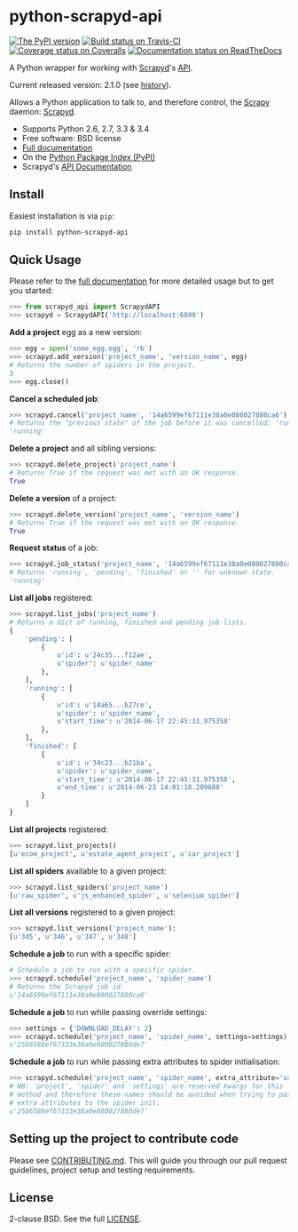 # python-scrapyd-api

[![The PyPI version](https://badge.fury.io/py/python-scrapyd-api.png)][pypi] [![Build status on Travis-CI](https://travis-ci.org/djm/python-scrapyd-api.png?branch=master)](https://travis-ci.org/djm/python-scrapyd-api) [![Coverage status on Coveralls](https://coveralls.io/repos/djm/python-scrapyd-api/badge.png)](https://coveralls.io/r/djm/python-scrapyd-api) [![Documentation status on ReadTheDocs](https://readthedocs.org/projects/python-scrapyd-api/badge/?version=latest)][docs]

A Python wrapper for working with [Scrapyd][scrapyd]'s [API][scrapyd-api-docs].

Current released version: 2.1.0 (see [history][history]).

Allows a Python application to talk to, and therefore control, the
[Scrapy][scrapy] daemon: [Scrapyd][scrapyd].

* Supports Python 2.6, 2.7, 3.3 & 3.4
* Free software: BSD license
* [Full documentation][docs]
* On the [Python Package Index (PyPI)][pypi]
* Scrapyd's [API Documentation][scrapyd-api-docs]

[scrapy]: http://scrapy.org/
[scrapyd]: https://github.com/scrapy/scrapyd
[scrapyd-api-docs]: http://scrapyd.readthedocs.org/en/latest/api.html
[history]: https://github.com/djm/python-scrapyd-api/blob/master/HISTORY.md
[pypi]: https://pypi.python.org/pypi/python-scrapyd-api/
[docs]: http://python-scrapyd-api.readthedocs.org/en/latest/

## Install

Easiest installation is via `pip`:

```bash
pip install python-scrapyd-api
```

## Quick Usage

Please refer to the [full documentation][docs] for more detailed usage but to get you started:

```python
>>> from scrapyd_api import ScrapydAPI
>>> scrapyd = ScrapydAPI('http://localhost:6800')
```

**Add a project** egg as a new version:

```python
>>> egg = open('some_egg.egg', 'rb')
>>> scrapyd.add_version('project_name', 'version_name', egg)
# Returns the number of spiders in the project.
3
>>> egg.close()
```

**Cancel a scheduled job**:

```python
>>> scrapyd.cancel('project_name', '14a6599ef67111e38a0e080027880ca6')
# Returns the "previous state" of the job before it was cancelled: 'running' or 'pending'.
'running'
```

**Delete a project** and all sibling versions:

```python
>>> scrapyd.delete_project('project_name')
# Returns True if the request was met with an OK response.
True
```

**Delete a version** of a project:

```python
>>> scrapyd.delete_version('project_name', 'version_name')
# Returns True if the request was met with an OK response.
True
```

**Request status** of a job:

```python
>>> scrapyd.job_status('project_name', '14a6599ef67111e38a0e080027880ca6')
# Returns 'running', 'pending', 'finished' or '' for unknown state.
'running'
```

**List all jobs** registered:

```python
>>> scrapyd.list_jobs('project_name')
# Returns a dict of running, finished and pending job lists.
{
    'pending': [
        {
            u'id': u'24c35...f12ae',
            u'spider': u'spider_name'
        },
    ],
    'running': [
        {
            u'id': u'14a65...b27ce',
            u'spider': u'spider_name',
            u'start_time': u'2014-06-17 22:45:31.975358'
        },
    ],
    'finished': [
        {
            u'id': u'34c23...b21ba',
            u'spider': u'spider_name',
            u'start_time': u'2014-06-17 22:45:31.975358',
            u'end_time': u'2014-06-23 14:01:18.209680'
        }
    ]
}
```

**List all projects** registered:

```python
>>> scrapyd.list_projects()
[u'ecom_project', u'estate_agent_project', u'car_project']
```

**List all spiders** available to a given project:

```python
>>> scrapyd.list_spiders('project_name')
[u'raw_spider', u'js_enhanced_spider', u'selenium_spider']
```

**List all versions** registered to a given project:

```python
>>> scrapyd.list_versions('project_name'):
[u'345', u'346', u'347', u'348']
```

**Schedule a job** to run with a specific spider:

```python
# Schedule a job to run with a specific spider.
>>> scrapyd.schedule('project_name', 'spider_name')
# Returns the Scrapyd job id.
u'14a6599ef67111e38a0e080027880ca6'
```

**Schedule a job** to run while passing override settings:

```python
>>> settings = {'DOWNLOAD_DELAY': 2}
>>> scrapyd.schedule('project_name', 'spider_name', settings=settings)
u'25b6588ef67333e38a0e080027880de7'
```

**Schedule a job** to run while passing extra attributes to spider initialisation:

```python
>>> scrapyd.schedule('project_name', 'spider_name', extra_attribute='value')
# NB: 'project', 'spider' and 'settings' are reserved kwargs for this
# method and therefore these names should be avoided when trying to pass
# extra attributes to the spider init.
u'25b6588ef67333e38a0e080027880de7'
```


## Setting up the project to contribute code

Please see [CONTRIBUTING.md][contributing].  This will guide you through our pull request
guidelines, project setup and testing requirements.

[contributing]: https://github.com/djm/python-scrapyd-api/blob/master/CONTRIBUTING.md

## License

2-clause BSD. See the full [LICENSE][license].

[license]: https://github.com/djm/python-scrapyd-api/blob/master/LICENSE
